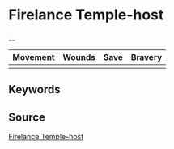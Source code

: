 # Firelance Temple-host

__


| Movement | Wounds | Save | Bravery |
|:--------:|:------:|:----:|:-------:|
|  |  |  |  |


## Keywords



## Source

[Firelance Temple-host](https://wahapedia.ru/aos3/factions/seraphon/Firelance-Temple-host)
